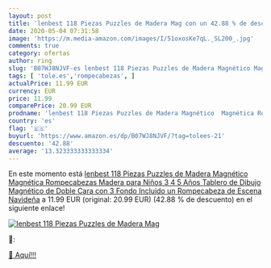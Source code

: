 ```yaml
---
layout: post
title: 'lenbest 118 Piezas Puzzles de Madera Mag con un 42.88 % de descuento'
date: 2020-05-04 07:31:58
image: 'https://m.media-amazon.com/images/I/51oxosKe7qL._SL200_.jpg'
comments: true
category: ofertas
author: ring
slug: 'B07WJ8NJVF-es lenbest 118 Piezas Puzzles de Madera Magnético Magnética...'
tags: [ 'tole.es','rompecabezas', ]
actualPrice: 11.99 EUR
currency: EUR
price: 11.99
comparePrice: 20.99 EUR
prodname: 'lenbest 118 Piezas Puzzles de Madera Magnético  Magnética Rompecabezas Madera para Niños 3 4 5 Años  Tablero de Dibujo Magnético de Doble Cara con 3 Fondo  Incluido un Rompecabeza de Escena Navideña'
country: 'es'
flag: '🇪🇸'
buyurl: 'https://www.amazon.es/dp/B07WJ8NJVF/?tag=tolees-21'
descuento: '42.88'
average: '13.323333333333334'
---
```


En este momento está [lenbest 118 Piezas Puzzles de Madera Magnético  Magnética Rompecabezas Madera para Niños 3 4 5 Años  Tablero de Dibujo Magnético de Doble Cara con 3 Fondo  Incluido un Rompecabeza de Escena Navideña](https://www.amazon.es/dp/B07WJ8NJVF/?tag=tolees-21) a 11.99 EUR (original: 20.99 EUR) (42.88 %  de descuento) en el siguiente enlace!

[![lenbest 118 Piezas Puzzles de Madera Mag](https://m.media-amazon.com/images/I/51oxosKe7qL._SL200_.jpg)](https://www.amazon.es/dp/B07WJ8NJVF/?tag=tolees-21)

🔎:


[🛒 Aquí!!!](https://www.amazon.es/dp/B07WJ8NJVF/?tag=tolees-21)
